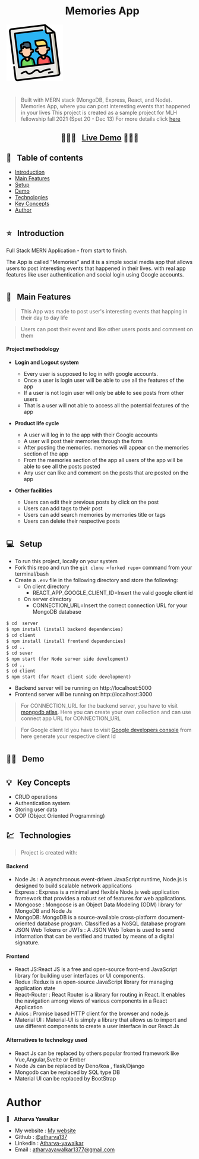 <h1 align="center">  &nbsp; Memories App  </h1>

  <img src=./client/public/memories-readme.png>

<h1></h1>

> Built with MERN stack (MongoDB, Express, React, and Node).
> Memories App, where you can post interesting events that happened in your lives
> This project is created as a sample project for MLH fellowship fall 2021 (Spet 20 - Dec 13)
> For more details click [here](https://fellowship.mlh.io/)



### <h2 align="center">  💫💫💫  &nbsp; [Live Demo](https://hao-memories-mern-app.netlify.app/) 💫💫💫  </h2>



## 📜 &nbsp; Table of contents

- [Introduction](#--introduction)
- [Main Features](#--main-features)
- [Setup](#--setup)
- [Demo](#--demo)
- [Technologies](#--technologies)
- [Key Concepts](#--key-concepts)
- [Author](#--auther)


<h1></h1>

## ⭐ &nbsp; Introduction

 Full Stack MERN Application - from start to finish. 

 The App is called "Memories" and it is a simple social media app that allows users to post interesting events that happened in their lives.
 with real app features like user authentication and social login using Google accounts.


<h1></h1>


## 🚩 &nbsp; Main Features


> This App was made to post user's interesting events that happing in their day to day life

>Users can post their event and like other users posts and comment on them



#### Project methodology

- **Login and Logout system**
  - Every user is supposed to log in with google accounts.
  - Once a user is login user will be able to use all the features of the app
  - If a user is not login user will only be able to see posts from other users
  - That is a user will  not able to access  all the potential features of the app
  
- **Product life cycle**
  - A user will log in to the app with their Google accounts
  - A user will post  their memories through the form 
  - After posting the memories. memories will appear on the memories section of the app
  - From the memories section of the app all users of the app  will be able to see all the posts posted  
  - Any user can like and comment on the posts that are posted on the app
  

- **Other facilities**
  - Users can edit their  previous posts by click on the post 
  - Users can  add  tags to their post  
  - Users can add search memories by memories title or tags
  - Users can delete their respective posts

<h1> </h1>

## 💻 &nbsp; Setup

- To run this project,  locally on your system
- Fork this repo and run the `git clone <forked repo>` command from your terminal/bash
- Create a `.env` file in the following  directory and store the following:
  - On client directory 
    - REACT_APP_GOOGLE_CLIENT_ID=Insert the valid google client id
  - On server directory   
    - CONNECTION_URL=Insert the correct connection URL for your MongoDB database
  
```
$ cd  server 
$ npm install (install backend dependencies)
$ cd client
$ npm install (install frontend dependencies)
$ cd ..
$ cd sever
$ npm start (for Node server side development)
$ cd ..
$ cd client 
$ npm start (for React client side development)
```

- Backend server will be running on http://localhost:5000
- Frontend server will be running on http://localhost:3000

> For CONNECTION_URL for the backend server, you have to   visit [mongodb atlas](https://www.mongodb.com/cloud/atlas). Here you can create your own collection and can use connect app URL for CONNECTION_URL

> For Google client Id you have to visit [Google developers console](https://console.cloud.google.com/apis/dashboard?pli=1) from here generate your respective client Id 

<h1></h1>


## 👨‍💻 &nbsp; Demo

<h1></h1>

## 💡 &nbsp; Key Concepts

- CRUD operations
- Authentication system
- Storing user data
- OOP (Object Oriented Programming)

## 💹 &nbsp; Technologies

> Project is created with:

#### Backend

- Node Js : A  asynchronous event-driven JavaScript runtime, Node.js is designed to build scalable network  applications 
- Express : Express is a minimal and flexible Node.js web application framework that provides a robust set of features for web applications.
- Mongoose : Mongoose is an Object Data Modeling (ODM) library for MongoDB and Node Js
- MongoDB: MongoDB is a source-available cross-platform document-oriented database program. Classified as a NoSQL database program
- JSON Web Tokens or JWTs : A JSON Web Token is used to send information that can be verified and trusted by means of a digital signature.

#### Frontend

- React JS:React JS  is a free and open-source front-end JavaScript library for building user interfaces or UI components.
- Redux :Redux is an open-source JavaScript library for managing application state  
- React-Router : React Router is a  library for routing in React. It enables the navigation among views of various components in a React Application
- Axios : Promise based HTTP client for the browser and node.js
- Material UI : Material-UI is simply a library that allows us to import and use different components to create a user interface in our React Js

#### Alternatives to technology used
- React Js can be replaced by others popular fronted framework like Vue,Angular,Svelte or Ember
- Node Js can be  replaced by Deno/koa , flask/Django
- Mongodb can be replaced by SQL type DB
- Material UI can be replaced  by BootStrap

# Author

👤 &nbsp; **Atharva Yawalkar**

- My website : [My website](https://twitter.com/hamohuh)
- Github :     [@atharva137](https://github.com/atharva137)
- Linkedin :   [Atharva-yawalkar](https://www.linkedin.com/in/atharva-yawalkar-2416b41b2/)
- Email :      [atharvayawalkar1377@gmail.com](mailto:atharvayawalkar1377@gmail.com)